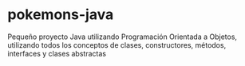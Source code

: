 # pokemons-java
Pequeño proyecto Java utilizando Programación Orientada a Objetos, utilizando todos los conceptos de clases, constructores, métodos, interfaces y clases abstractas
